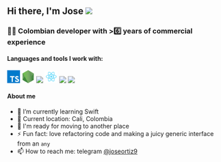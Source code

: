 ## Hi there, I'm Jose <img src="https://media.giphy.com/media/hvRJCLFzcasrR4ia7z/giphy.gif" width="25px">
### 👨‍💻 Colombian developer with >6️⃣ years of commercial experience

#### Languages and tools I work with:

<code><img height="30" src="https://raw.githubusercontent.com/github/explore/80688e429a7d4ef2fca1e82350fe8e3517d3494d/topics/typescript/typescript.png"></code>
<code><img height="30" src="https://raw.githubusercontent.com/github/explore/80688e429a7d4ef2fca1e82350fe8e3517d3494d/topics/nodejs/nodejs.png"></code>
<code><img height="30" src="https://cdn.worldvectorlogo.com/logos/nestjs.svg"></code>
<code><img height="30" src="https://raw.githubusercontent.com/github/explore/80688e429a7d4ef2fca1e82350fe8e3517d3494d/topics/react/react.png"></code>
<code><img height="30" src="https://cdn.worldvectorlogo.com/logos/react-native-1.svg"></code>
<code><img height="30" src="https://cdn.worldvectorlogo.com/logos/next-js.svg"></code>

#### About me
- 📱 I’m currently learning Swift
- 📍 Current location: Cali, Colombia
- 💬 I'm ready for moving to another place
- ⚡ Fun fact: love refactoring code and making a juicy generic interface from an `any`
- 📫 How to reach me: telegram <a href="https://t.me/joseortiz9" target="_blank" rel="noopener">@joseortiz9</a>
